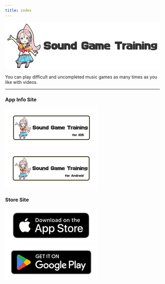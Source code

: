 ```yaml
---
title: index
---
```


![top banner](top_banner.en.png)

You can play difficult and uncompleted music games as many times as you like with videos.

-------

### App Info Site

[![Site link](img_banner_ios.en.png#imgleft)](https://hyoromo.github.io/sound-game-training/)[![Site link](img_banner_android.en.png#imgleft)](https://hyoromo.github.io/sound-game-training-android/)
<div class="clear clear_box"></div>

### Store Site

[![App store link](img_appstore_banner.en.png#imgleft)](https://itunes.apple.com/us/app/id1088874473?mt=8)[![Google Play link](img_google-play-badge.en.png#imgleft)](https://play.google.com/store/apps/details?id=jp.hyoromo.VideoSwing)
<div class="clear clear_box"></div>